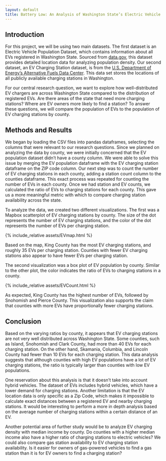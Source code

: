 ```yaml
---
layout: default
title: Battery Low: An Analysis of Washington State’s Electric Vehicle (EV) Charger Distribution
---
```


## Introduction
<div id="intro"></div>

For this project, we will be using two main datasets. The first dataset is an Electric Vehicle Population Dataset, which contains information about all EVs registered in Washington State. Sourced from [data.gov](https://catalog.data.gov/dataset/electric-vehicle-population-data), this dataset provides detailed location data for analyzing population density. Our second dataset, an EV Charging Station dataset, is from the [U.S. Department of Energy’s Alternative Fuels Data Center](https://afdc.energy.gov/fuels/electricity-locations#/analyze?country=US&region=US-WA&show_map=true). This data set stores the locations of all publicly available charging stations in Washington. 

For our central research question, we want to explore how well-distributed EV chargers are across Washington State compared to the distribution of registered EVs. Are there areas of the state that need more charging stations? Where are EV owners more likely to find a station? To answer these questions, we will compare the population of EVs to the population of EV charging stations by county. 


## Methods and Results
<div id="methods"></div>

We began by loading the CSV files into pandas dataframes, selecting the columns that were relevant to our research questions. Since we planned on analyzing the data by county, we were initially concerned that the EV population dataset didn’t have a county column. We were able to solve this issue by merging the EV population dataframe with the EV charging station dataframe on the ZIP code column. Our next step was to count the number of EV charging stations in each county, adding a station count column to the counties dataframe. This exact process was repeated for counting the number of EVs in each county. Once we had station and EV counts, we calculated the ratio of EVs to charging stations for each county. This gave us a more meaningful metric with which to compare charging station availability across the state. 

To analyze the data, we created two different visualizations. The first was a Mapbox scatterplot of EV charging stations by county. The size of the dot represents the number of EV charging stations, and the color of the dot represents the number of EVs per charging station.

{% include_relative assets/EVmap.html %}

Based on the map, King County has the most EV charging stations, and roughly 35 EVs per charging station. Counties with fewer EV charging stations also appear to have fewer EVs per charging station.

The second visualization was a box plot of EV population by county. Similar to the other plot, the color indicates the ratio of EVs to charging stations in a county. 

{% include_relative assets/EVCount.html %}

As expected, King County has the highest number of EVs, followed by Snohomish and Pierce County. This visualization also supports the claim that counties with more EVs have proportionally fewer charging stations.


## Conclusion
<div id="conclusion"></div>

Based on the varying ratios by county, it appears that EV charging stations are not very well distributed across Washington State. Some counties, such as Island, Snohomish and Clark County, had more than 40 EVs for each charging station. On the other hand, Skamania,  Columbia, and Lincoln County had fewer than 10 EVs for each charging station. This data analysis suggests that although counties with high EV populations have a lot of EV charging stations, the ratio is typically larger than counties with low EV populations.

One reservation about this analysis is that it doesn’t take into account hybrid vehicles. The dataset of EVs includes hybrid vehicles, which have a lower demand for charging stations. Another limitation is that the EV location data is only specific as a Zip Code, which makes it impossible to calculate exact distances between a registered EV and nearby charging stations. It would be interesting to perform a more in depth analysis based on the average number of charging stations within a certain distance of an EV.

Another potential area of further study would be to analyze EV charging density with median income by county. Do counties with a higher median income also have a higher ratio of charging stations to electric vehicles? We could also compare gas station availability to EV charging station availability. Is it easier for owners of gas-powered vehicles to find a gas station than it is for EV owners to find a charging station?

